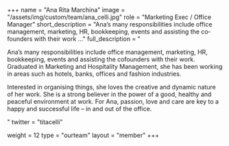 +++
name = "Ana Rita Marchina"
image = "/assets/img/custom/team/ana_celli.jpg"
role = "Marketing Exec / Office Manager"
short_description = "Ana’s many responsibilities include office management, marketing, HR, bookkeeping, events and assisting the co­founders with their work ..."
full_description = "<p>Ana’s many responsibilities include office management, marketing, HR, bookkeeping, events and assisting the co­founders with their work. Graduated in Marketing and Hospitality Management, she has been working in areas such as hotels, banks, offices and fashion industries.</p> <p>Interested in organising things, she loves the creative and dynamic nature of her work. She is a strong believer in the power of a good, healthy and peaceful environment at work. For Ana, passion, love and care are key to a happy and successful life – in and out of the office.</p>"
twitter = "titacelli"

weight = 12
type = "ourteam"
layout = "member"
+++
